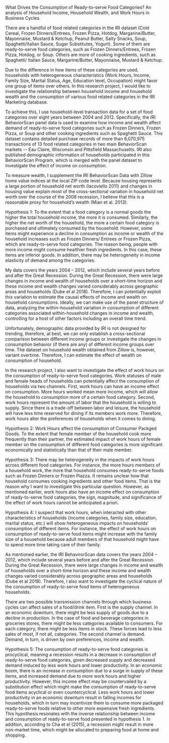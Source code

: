 What Drives the Consumption of Ready-to-serve Food Categories? 
An analysis of Household Income, Household Wealth, and Work Hours in Business Cycles.

There are a handful of food related categories in the IRI dataset (Cold Cereal, Frozen Dinners/Entrees, Frozen Pizza, Hotdog, Margarine/Butter, Mayonnaise, Mustard & Ketchup, Peanut Butter, Salty Snacks, Soup, Spaghetti/Italian Sauce, Sugar Substitutes, Yogurt). Some of them are ready-to-serve food categories, such as Frozen Dinners/Entrees, Frozen Pizza, Hotdog, or Soup. Others are more of cooking ingredients, such as Spaghetti/ Italian Sauce, Margarine/Butter, Mayonnaise, Mustard & Ketchup. 

Due to the difference in how items of these categories are used, households with heterogeneous characteristics (Work Hours, Income, Family Size, Marital Status, Age, Education level, Occupation) might favor one group of items over others. In this research project, I would like to investigate the relationship between household income and household wealth and the consumption of various food related categories in the IRI Marketing database. 

To achieve this, I use household-level transaction data for a set of food categories over eight years between 2004 and 2012. Specifically, the IRI BehaviorScan panel data is used to examine how income and wealth affect demand of ready-to-serve food categories such as Frozen Dinners, Frozen Pizza, or Soup and other cooking ingredients such as Spaghetti Sauce. This dataset contains  detailed purchase records of more than 6,070,975 transactions of 13 food related categories in two main BehaviorScan markets -- Eau Claire, Wisconsin and Pittsfield Massachusetts. IRI also published demographic information of households participated in this BehaviorScan Program, which is merged with the panel dataset to investigate the effect of income on consumption. 

To measure wealth, I supplement the IRI BehaviorScan Data with Zillow home value indices at the local ZIP code level. Because housing represents a large portion of household net worth (Iacoviello 2011) and changes in housing value explain most of the cross-sectional variation in household net worth over the course of the 2008 recession, I believe that this is a reasonable proxy for household’s wealth (Mian et al. 2013).  

Hypothesis 1: To the extent that a food category is a normal goods the higher the total household income, the more it is consumed. Similarly, the higher the net worth of the household, the more a certain food category is purchased and ultimately consumed by the household. However, some items might experience a decline in consumption as income or wealth of the household increases such as Frozen Dinners/ Entrees or Frozen Pizza, which are ready-to-serve food categories. The reason being, people with more income might consume healthier fresh ingredients. In this case, these items are inferior goods. In addition, there may be heterogeneity in income elasticity of demand among the categories.

My data covers the years 2004 – 2012, which include several years before and after the Great Recession. During the Great Recession, there were large changes in income and wealth of households over a short-time horizon and these income and wealth changes varied considerably across geographic areas and households (Dube et al 2018). Therefore, I can potentially exploit this variation to estimate the causal effects of income and wealth on household consumptions. Ideally, we can make use of the panel structure of data, analyzing the within-household variation in consumption of different categories associated within-household changes in income and wealth, controlling for a host of other factors including an overall time trend. 

Unfortunately, demographic data provided by IRI is not designed for trending, therefore, at best, we can only establish a cross-sectional comparison between different income groups or investigate the changes in consumption behavior (if there are any) of different income groups over time. The dataset on household wealth obtained from Zillow is, however, variant overtime. Therefore, I can estimate the effect of wealth on consumption of household. 

In the research project, I also want to investigate the effect of work hours on the consumption of ready-to-serve food categories. Work statuses of male and female heads of households can potentially affect the consumption of households via two channels. First, work hours can have an income effect on consumption. More hours worked mean more income, which will allow the household to consumption more of a certain food category. Second, work hours represent the amount of labor that the household is willing to supply. Since there is a trade-off between labor and leisure, the household will have less time reserved for dining if its members work more. Therefore, work hours alter the preferences of households when it comes to dining. 

Hypothesis 2: Work Hours affect the consumption of Consumer Packged Goods. To the extent that female member of the household cook more frequently than their partner, the estimated impact of work hours of female member on the consumption of different food categories is more significant economically and statistically than that of their male member.

Hypothesis 3: There may be heterogeneity in the impacts of work hours across different food categories. For instance, the more hours members of a household work, the more that household consumes ready-to-serve foods such as Frozen Dinners or Frozen Piazza. It remains unclear how that household consumes cooking ingredients and other food items. That is the reason why I want to investigate this particular question. However, as mentioned earlier, work hours also have an income effect on consumption of ready-to-serve food categories, the sign, magnitude, and significance of the effect of work hours cannot be anticipated a priori. 

Hypothesis 4: I suspect that work hours, when interacted with other characteristics of households (income categories, family size, education, marital status, etc.) will show heterogeneous impacts on households’ consumption of different items. For instance, the effect of work hours on consumption of ready-to-serve food items might increase with the family size of a household because adult members of that household might have to spend more time taking care of their family.

As mentioned earlier, the IRI BehavirorScan data covers the years 2004 – 2012, which include several years before and after the Great Recession. During the Great Recession, there were large changes in income and wealth of households over a short-time horizon and these income and wealth changes varied considerably across geographic areas and households (Dube et al 2018). Therefore, I also want to investigate the cyclical nature of the consumption of ready-to-serve food items of heterogeneous households. 

There are two possible transmission channels through which business cycles can affect sales of a food/drink item. First is the supply channel. In an economic downturn, there might be less supply of goods due to a decline in production. In the case of food and beverage categories in groceries stores, there might be less categories available to consumers. For each category, there might be less items in stock. These forces lead to less sales of most, if not all, categories. The second channel is demand. Demand, in turn, is driven by own preferences, income and wealth. 

Hypothesis 5: The consumption of ready-to-serve food categories is procyclical, meaning a recession results in a decrease in consumption of ready-to-serve food categories, given decreased supply and decreased demand induced by less work hours and lower productivity. In an economic boom, there is an increase in consumption due to a surge in supply of these items, and increased demand due to more work hours and higher productivity. 
However, this income effect may be countervailed by a substitution effect which might make the consumption of ready-to-serve food items acyclical or even countercyclical. Less work hours and lower productivity in an economic downturn result in falling incomes for households, which in turn may incentivize them to consume more packaged ready-to-serve foods relative to other more expensive fresh ingredients. This hypothesis resonates with the inverse relationship between income and consumption of ready-to-serve food presented in hypothesis 1. In addition, according to Cha et el (2015), a recession might result in more non-market time, which might be allocated to preparing food at home and shopping.
